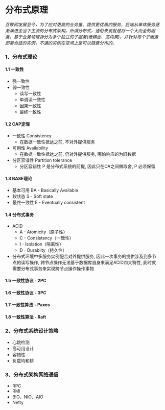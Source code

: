 # 分布式原理

*互联网发展至今，为了应对更高的业务量、提供更优质的服务，后端从单体服务逐渐演进至当下主流的分布式架构。所谓分布式，通俗来说就是将一个大而全的服务，基于业务领域拆分为多个独立的子服务(低耦合、高内聚)，并针对每个子服务部署合适的实例，不通的实例在空间上是可以随意分布的。*

### 1、分布式理论

#### 1.1 一致性
- 强一致性
- 弱一致性
  - 读写一致性 
  - 单调读一致性
  - 因果一致性
  - 最终一致性

#### 1.2 CAP定理
- 一致性 Consistency
  - 在数据一致性抵达之前, 不对外提供服务
- 可用性 Availability
  - 在数据一致性抵达之前, 仍对外提供服务, 哪怕响应的为旧数据
- 分区容错性 Partition tolerance
  - 分区容错性 P 是分布式系统的前提, 因此只在CA之间做取舍, P 必须保留

#### 1.3 BASE理论
- 基本可用  BA - Basically Available
- 软状态    S - Soft state
- 最终一致性 E -  Eventually consistent

#### 1.4 分布式事务
- ACID 
  - A - Atomicity（原子性）
  - C - Consistency（一致性）
  - I - Isolation（隔离性）
  - D - Durablity（持久性）
- 分布式环境中多服务实例配合对外提供服务, 因此一次事务的提供涉及到多节点的读写操作, 跨节点操作无法基于数据库自身来满足ACID四大特性, 此时就需要分布式事务来实现跨节点操作操作事物

#### 1.5 一致性协议 - 2PC

#### 1.6 一致性协议 - 3PC

#### 1.7 一致性算法 - Paxos

#### 1.8 一致性算法 - Raft



### 2、分布式系统设计策略
- 心跳检测
- 高可用设计
- 容错性
- 负载均和鞥

### 3、分布式架构网络通信
- RPC
- RMI
- BIO、NIO、AIO
- Netty